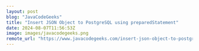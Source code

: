 ```yaml
---
layout: post
blog: "JavaCodeGeeks"
title: "Insert JSON Object to PostgreSQL using preparedStatement"
date: 2024-08-07T11:56:53Z
image: images/javacodegeeks.png
remote_url: "https://www.javacodegeeks.com/insert-json-object-to-postgresql-using-preparedstatement.html"
---
```

